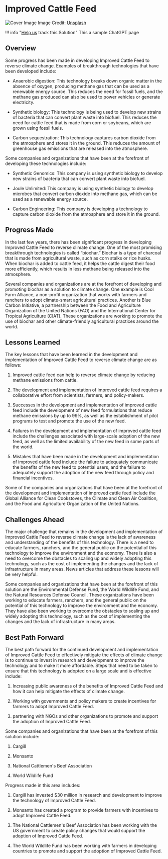 # Improved Cattle Feed

![Cover Image](https://images.unsplash.com/photo-1590479017723-ff6ab7dda838?crop=entropy&cs=tinysrgb&fit=max&fm=jpg&ixid=Mnw0NDYzODh8MHwxfHNlYXJjaHwxfHxJbXByb3ZlZCUyMENhdHRsZSUyMEZlZWR8ZW58MHx8fHwxNjgzNjU5MjA4&ixlib=rb-4.0.3&q=80&w=1080)
Image Credit: [Unsplash](https://unsplash.com/@ellerysterling)

!!! info "[Help us](../../contribute) track this Solution"
    This a sample ChatGPT page

## Overview

Some progress has been made in developing Improved Cattle Feed to reverse climate change. Examples of breakthrough technologies that have been developed include:

- Anaerobic digestion: This technology breaks down organic matter in the absence of oxygen, producing methane gas that can be used as a renewable energy source. This reduces the need for fossil fuels, and the methane gas produced can also be used to power vehicles or generate electricity.

- Synthetic biology: This technology is being used to develop new strains of bacteria that can convert plant waste into biofuel. This reduces the need for cattle feed that is made from corn or soybeans, which are grown using fossil fuels.

- Carbon sequestration: This technology captures carbon dioxide from the atmosphere and stores it in the ground. This reduces the amount of greenhouse gas emissions that are released into the atmosphere.

Some companies and organizations that have been at the forefront of developing these technologies include:

- Synthetic Genomics: This company is using synthetic biology to develop new strains of bacteria that can convert plant waste into biofuel.

- Joule Unlimited: This company is using synthetic biology to develop microbes that convert carbon dioxide into methane gas, which can be used as a renewable energy source.

- Carbon Engineering: This company is developing a technology to capture carbon dioxide from the atmosphere and store it in the ground.

## Progress Made

In the last few years, there has been significant progress in developing Improved Cattle Feed to reverse climate change. One of the most promising breakthrough technologies is called “biochar.” Biochar is a type of charcoal that is made from agricultural waste, such as corn stalks or rice husks. When biochar is added to cattle feed, it helps the cattle digest their food more efficiently, which results in less methane being released into the atmosphere.

Several companies and organizations are at the forefront of developing and promoting biochar as a solution to climate change. One example is Cool Farm Alliance, a non-profit organization that works with farmers and ranchers to adopt climate-smart agricultural practices. Another is Blue Carbon Initiative, a partnership between the Food and Agriculture Organization of the United Nations (FAO) and the International Center for Tropical Agriculture (CIAT). These organizations are working to promote the use of biochar and other climate-friendly agricultural practices around the world.

## Lessons Learned

The key lessons that have been learned in the development and implementation of Improved Cattle Feed to reverse climate change are as follows: 

1. Improved cattle feed can help to reverse climate change by reducing methane emissions from cattle.

2. The development and implementation of improved cattle feed requires a collaborative effort from scientists, farmers, and policy-makers.

3. Successes in the development and implementation of improved cattle feed include the development of new feed formulations that reduce methane emissions by up to 99%, as well as the establishment of pilot programs to test and promote the use of the new feed.

4. Failures in the development and implementation of improved cattle feed include the challenges associated with large-scale adoption of the new feed, as well as the limited availability of the new feed in some parts of the world.

5. Mistakes that have been made in the development and implementation of improved cattle feed include the failure to adequately communicate the benefits of the new feed to potential users, and the failure to adequately support the adoption of the new feed through policy and financial incentives.

Some of the companies and organizations that have been at the forefront of the development and implementation of improved cattle feed include the Global Alliance for Clean Cookstoves, the Climate and Clean Air Coalition, and the Food and Agriculture Organization of the United Nations.

## Challenges Ahead

The major challenge that remains in the development and implementation of Improved Cattle Feed to reverse climate change is the lack of awareness and understanding of the benefits of this technology. There is a need to educate farmers, ranchers, and the general public on the potential of this technology to improve the environment and the economy. There is also a need to overcome the obstacles to scaling up and widely adopting this technology, such as the cost of implementing the changes and the lack of infrastructure in many areas. News articles that address these lessons will be very helpful.

Some companies and organizations that have been at the forefront of this solution are the Environmental Defense Fund, the World Wildlife Fund, and the Natural Resources Defense Council. These organizations have been working to educate farmers, ranchers, and the general public on the potential of this technology to improve the environment and the economy. They have also been working to overcome the obstacles to scaling up and widely adopting this technology, such as the cost of implementing the changes and the lack of infrastructure in many areas.

## Best Path Forward

The best path forward for the continued development and implementation of Improved Cattle Feed to effectively mitigate the effects of climate change is to continue to invest in research and development to improve the technology and to make it more affordable. Steps that need to be taken to ensure that this technology is adopted on a large scale and is effective include:

1. Increasing public awareness of the benefits of Improved Cattle Feed and how it can help mitigate the effects of climate change.

2. Working with governments and policy makers to create incentives for farmers to adopt Improved Cattle Feed.

3. partnering with NGOs and other organizations to promote and support the adoption of Improved Cattle Feed.

Some companies and organizations that have been at the forefront of this solution include:

1. Cargill

2. Monsanto

3. National Cattlemen's Beef Association

4. World Wildlife Fund

Progress made in this area includes:

1. Cargill has invested $30 million in research and development to improve the technology of Improved Cattle Feed.

2. Monsanto has created a program to provide farmers with incentives to adopt Improved Cattle Feed.

3. The National Cattlemen's Beef Association has been working with the US government to create policy changes that would support the adoption of Improved Cattle Feed.

4. The World Wildlife Fund has been working with farmers in developing countries to promote and support the adoption of Improved Cattle Feed.
